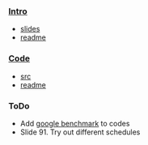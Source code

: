 ### [Intro](./slides)
* [slides](./slides/Intro_To_OpenMP_Mattson.pdf)
* [readme](./slides)

### [Code](./Code)
* [src](./Code/src)
* [readme](./Code)

### ToDo
* Add [google benchmark](https://github.com/google/benchmark) to codes
* Slide 91. Try out different schedules
